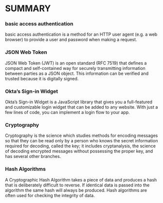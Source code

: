 # SUMMARY

### basic access authentication
basic access authentication is a method for an HTTP user agent (e.g. a web browser) to provide a user and password when making a request. 

### JSON Web Token
JSON Web Token (JWT) is an open standard (RFC 7519) that defines a compact and self-contained way for securely transmitting information between parties as a JSON object. This information can be verified and trusted because it is digitally signed.

### Okta’s Sign-in Widget
Okta’s Sign-in Widget is a JavaScript library that gives you a full-featured and customizable login widget that can be added to any website. With just a few lines of code, you can implement a login flow to your app.

### Cryptography
Cryptography is the science which studies methods for encoding messages so that they can be read only by a person who knows the secret information required for decoding, called the key; it includes cryptanalysis, the science of decoding encrypted messages without possessing the proper key, and has several other branches.

### Hash Algorithms
A Cryptographic Hash Algorithm takes a piece of data and produces a hash that is deliberately difficult to reverse. If identical data is passed into the algorithm the same hash will always be produced. Hash algorithms are often used for checking the integrity of data.
